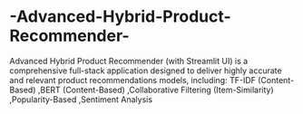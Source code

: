 # -Advanced-Hybrid-Product-Recommender-
 Advanced Hybrid Product Recommender (with Streamlit UI)  is a comprehensive full-stack application designed to deliver highly accurate and relevant product recommendations models, including:  TF-IDF (Content-Based)  ,BERT (Content-Based)  ,Collaborative Filtering (Item-Similarity)  ,Popularity-Based  ,Sentiment Analysis
